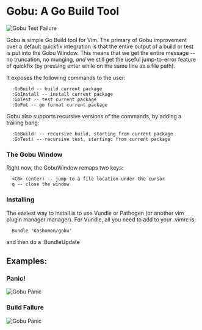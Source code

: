 Gobu: A Go Build Tool
====

![Gobu Test Failure](http://i.imgur.com/uVg9sDa.png)

Gobu is simple Go Build tool for Vim.  The primary of Gobu improvement over a
default quickfix integration is that the entire output of a build or test is
put into the Gobu Window.  This means that we get the entire message -- no
truncation, no munging, *and* we still get the useful jump-to-error feature of
quickfix (by pressing enter while on the same line as a file path).

It exposes the following commands to the user:

      :GoBuild -- build current package
      :GoInstall -- install current package
      :GoTest -- test current package
      :GoFmt -- go format current package

Gobu also supports recursive versions of the commands, by adding a trailing
bang:

      :GoBuild! -- recursive build, starting from current package
      :GoTest! -- recursive test, startingc from current package

### The Gobu Window

Right now, the GobuWindow remaps two keys:

      <CR> (enter) -- jump to a file location under the cursor
      q -- close the window

### Installing

The easiest way to install is to use Vundle or Pathogen (or another vim plugin
manager manager).  For Vundle, all you need to add to your .vimrc is:

      Bundle 'Kashomon/gobu'

and then do a :BundleUpdate

## Examples:

### Panic!

![Gobu Panic](http://i.imgur.com/5eD6hSl.png)

### Build Failure

![Gobu Panic](http://i.imgur.com/rYQ9obJ.png)

